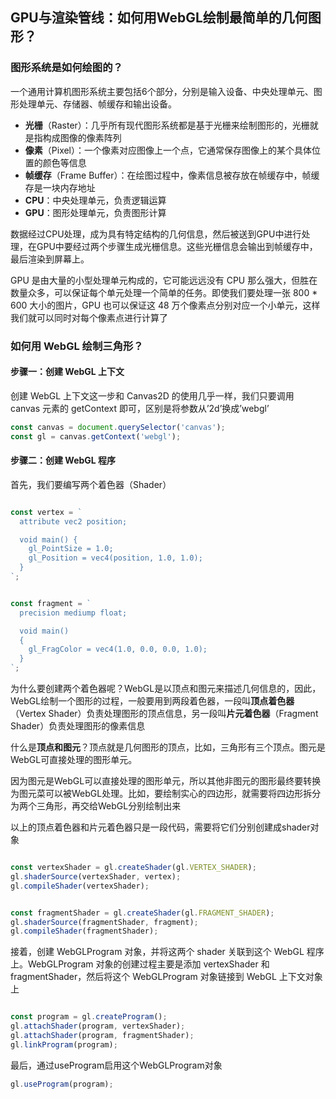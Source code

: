 ## GPU与渲染管线：如何用WebGL绘制最简单的几何图形？

### 图形系统是如何绘图的？
一个通用计算机图形系统主要包括6个部分，分别是输入设备、中央处理单元、图形处理单元、存储器、帧缓存和输出设备。

* **光栅**（Raster）：几乎所有现代图形系统都是基于光栅来绘制图形的，光栅就是指构成图像的像素阵列
* **像素**（Pixel）：一个像素对应图像上一个点，它通常保存图像上的某个具体位置的颜色等信息
* **帧缓存**（Frame Buffer）：在绘图过程中，像素信息被存放在帧缓存中，帧缓存是一块内存地址
* **CPU**：中央处理单元，负责逻辑运算
* **GPU**：图形处理单元，负责图形计算

数据经过CPU处理，成为具有特定结构的几何信息，然后被送到GPU中进行处理，在GPU中要经过两个步骤生成光栅信息。这些光栅信息会输出到帧缓存中，最后渲染到屏幕上。

GPU 是由大量的小型处理单元构成的，它可能远远没有 CPU 那么强大，但胜在数量众多，可以保证每个单元处理一个简单的任务。即使我们要处理一张 800 * 600 大小的图片，GPU 也可以保证这 48 万个像素点分别对应一个小单元，这样我们就可以同时对每个像素点进行计算了

### 如何用 WebGL 绘制三角形？

#### 步骤一：创建 WebGL 上下文

创建 WebGL 上下文这一步和 Canvas2D 的使用几乎一样，我们只要调用 canvas 元素的 getContext 即可，区别是将参数从’2d’换成’webgl’

```js
const canvas = document.querySelector('canvas');
const gl = canvas.getContext('webgl');
```
#### 步骤二：创建 WebGL 程序

首先，我们要编写两个着色器（Shader）

```js

const vertex = `
  attribute vec2 position;

  void main() {
    gl_PointSize = 1.0;
    gl_Position = vec4(position, 1.0, 1.0);
  }
`;


const fragment = `
  precision mediump float;

  void main()
  {
    gl_FragColor = vec4(1.0, 0.0, 0.0, 1.0);
  }    
`;
```

为什么要创建两个着色器呢？WebGL是以顶点和图元来描述几何信息的，因此，WebGL绘制一个图形的过程，一般要用到两段着色器，一段叫**顶点着色器**（Vertex Shader）负责处理图形的顶点信息，另一段叫**片元着色器**（Fragment Shader）负责处理图形的像素信息

什么是**顶点和图元**？顶点就是几何图形的顶点，比如，三角形有三个顶点。图元是WebGL可直接处理的图形单元。

因为图元是WebGL可以直接处理的图形单元，所以其他非图元的图形最终要转换为图元菜可以被WebGL处理。比如，要绘制实心的四边形，就需要将四边形拆分为两个三角形，再交给WebGL分别绘制出来

以上的顶点着色器和片元着色器只是一段代码，需要将它们分别创建成shader对象

```js

const vertexShader = gl.createShader(gl.VERTEX_SHADER);
gl.shaderSource(vertexShader, vertex);
gl.compileShader(vertexShader);


const fragmentShader = gl.createShader(gl.FRAGMENT_SHADER);
gl.shaderSource(fragmentShader, fragment);
gl.compileShader(fragmentShader);
```

接着，创建 WebGLProgram 对象，并将这两个 shader 关联到这个 WebGL 程序上。WebGLProgram 对象的创建过程主要是添加 vertexShader 和 fragmentShader，然后将这个 WebGLProgram 对象链接到 WebGL 上下文对象上

```js

const program = gl.createProgram();
gl.attachShader(program, vertexShader);
gl.attachShader(program, fragmentShader);
gl.linkProgram(program);
```
最后，通过useProgram启用这个WebGLProgram对象

```js
gl.useProgram(program);
```
